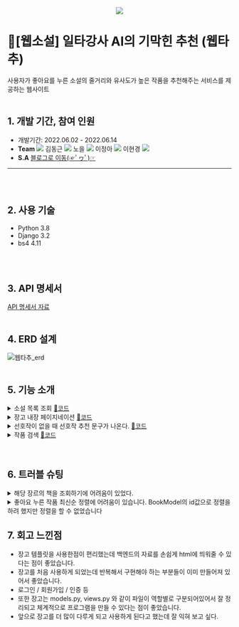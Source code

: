 <p align="center">
<img src="https://img1.daumcdn.net/thumb/R1280x0/?scode=mtistory2&fname=https%3A%2F%2Fblog.kakaocdn.net%2Fdn%2FcRZyWw%2FbtrJ2nbV0Ly%2FV0thL6tNjJKnkPrHsiYlJK%2Fimg.png">
</p>

# 📖[웹소설] 일타강사 AI의 기막힌 추천 (웹타추)
사용자가 좋아요를 누른 소설의 줄거리와 유사도가 높은 작품을 추천해주는 서비스를 제공하는 웹사이트
<br><br/>


## 1. 개발 기간, 참여 인원
* 개발기간: 2022.06.02 - 2022.06.14
* **Team** <a href="https://github.com/cmjcum"><img src="https://img.shields.io/badge/Github-000000?style=flat-square&logo=github&logoColor=white"/></a>
김동근 <a href="https://github.com/yinmsk"><img src="https://img.shields.io/badge/Github-000000?style=flat-square&logo=github&logoColor=white"/></a>
노을 <a href="https://github.com/minkkky"><img src="https://img.shields.io/badge/Github-000000?style=flat-square&logo=github&logoColor=white"/></a>
이정아 <a href="https://github.com/zeonga1102"><img src="https://img.shields.io/badge/Github-000000?style=flat-square&logo=github&logoColor=white"/></a>
이현경 <a href="https://github.com/LULULALA2"><img src="https://img.shields.io/badge/Github-000000?style=flat-square&logo=github&logoColor=white"/></a>
* **S.A** <a href="https://cold-charcoal.tistory.com/85">블로그로 이동(☞ﾟヮﾟ)☞</a>
***
<br><br/>


## 2. 사용 기술
* Python 3.8
* Django 3.2
* bs4 4.11
 
<br><br/>


## 3. API 명세서
<a href="https://typingmylife.notion.site/API-a51b9477e2d54f9fbd36750740175909">API 명세서 자료</a>
<br><br/>


## 4. ERD 설계
![웹타추_erd](https://user-images.githubusercontent.com/104487608/186834495-776b0eaf-55bf-4358-96ee-ba1c7cec9ddc.png)
<br><br/>


## 5. 기능 소개
<details>
  <summary>소설 목록 조회 <a href="https://github.com/yinmsk/webtachu/blob/fb13f919f245fa79718c1779d79bf5f18bf14178/books/views.py#L14">📄코드</a></summary>
  <div markdown="1">
 
![장르](https://user-images.githubusercontent.com/104487608/188053575-9155bbed-c48d-4fb7-b5aa-55e64321ade6.png)
* 소설책을 장르별로 필터링해서 objects을 가져온 다음 소설책의 정보를 가져와 html에 보내주었다.
  </div>
</details>

<details>
  <summary>장고 내장 페이지네이션 <a href="https://github.com/yinmsk/webtachu/blob/fb13f919f245fa79718c1779d79bf5f18bf14178/books/views.py#L14">📄코드</a></summary>
  <div markdown="1">
 
* 장고의 Paginator 를 import 해주어 기능을 만들었다.
* 모델의 objects가 담겨 있는 list를 원하는 횟수만큼 출력해 주도록 설정한 다음 html로 리턴 시켜주었다.
  </div>
</details>

<details>
  <summary>선호작이 없을 때 선호작 추천 문구가 나온다. <a href="https://github.com/yinmsk/webtachu/blob/fb13f919f245fa79718c1779d79bf5f18bf14178/templates/main_genre/main.html#L13">📄코드</a></summary>
  <div markdown="1">
 
![추천 문구](https://user-images.githubusercontent.com/104487608/188053405-7520c83b-738a-4eb7-a28a-450fb03d79c6.png)
* 장고 템플릿에서 if 문으로 선호 작이 없을때는 "좋아하는 작품을 찾아주세요!" 라는 문구가 나오도록 하였다.
  </div>
</details>

<details>
 <summary>작품 검색 <a href="https://github.com/zeonga1102/webtachu/blob/master/books/views.py#L65">📄코드</a></summary>
  <div markdown="1">

* 제목을 기준으로 작품을 검색합니다.<br>
* 사용자가 입력한 검색어를 제목에 포함하고 있으면 결과로 보여줍니다.
 </div>
</details> 
<br><br/>


## 6. 트러블 슈팅
<details>
  <summary>해당 장르의 책을 조회하기에 어려움이 있었다.</summary>
  <div markdown="1">
 
* url의 name을 지정해주고 views.py 의 함수 안에 해당 name 을 넣어 해당 장르의 소설책만 가져올 수 있었다. <br>
   [📄코드](https://github.com/yinmsk/webtachu/blob/fb13f919f245fa79718c1779d79bf5f18bf14178/books/views.py#L14)
  </div>
</details>

<details>
  <summary>좋아요 누른 작품 최신순 정렬에 어려움이 있습니다. BookModel의 id값으로 정렬을 하려 했지만 정렬을 할 수 없었습니다</summary>
  <div markdown="1">
 
* 정렬이 되지 않았던 이유는 BookModel의 id 는 book_id이므로 선호작품 등록 순서와는 관계가 없었기 때문이었다. <br>
   raw query로 users_favorites에 접근하여 해결 할 수 있었습니다. raw query 중간 테이블에 접근해 id값을 받아와 정렬했습니다. <br>
   [📄코드](https://github.com/zeonga1102/webtachu/blob/master/users/views.py#L118)
  </div>
</details>


## 7. 회고 느낀점
* 장고 템플릿을 사용한점이 편리했는데 백엔드의 자료를 손쉽게 html에 띄워줄 수 있다는 점이 좋았습니다.
* 장고를 처음 사용하게 되었는데 반복해서 구현해야 하는 부분들이 이미 만들어져 있어서 좋았습니다.
 * 로그인 / 회원가입 / 인증 등
* 또한 장고는 models.py, views.py 와 같이 파일이 역할별로 구분되어있어서 잘 정리되고 체계적으로 프로그램을 만들 수 있다는 점이 좋았습니다.
* 앞으로 장고를 더 많이 다루게 되고 사용하게 된다고 했는데 잘 익혀 보고 싶다.
